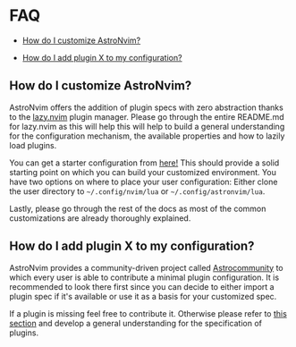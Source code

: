 # FAQ

<!--toc:start-->

- [How do I customize AstroNvim?](#how-do-i-customize-astronvim)
- [How do I add plugin X to my configuration?](#how-do-i-add-plugin-x-to-my-configuration)

  <!--toc:end-->

## How do I customize AstroNvim?

AstroNvim offers the addition of plugin specs with zero abstraction thanks to the [lazy.nvim](https://www.github.com/folke/lazy.nvim) plugin manager. Please go through the entire README.md for lazy.nvim as this will help this will help to build a general understanding for the configuration mechanism, the available properties and how to lazily load plugins.

You can get a starter configuration from [here!](https://github.com/AstroNvim/user_example) This should provide a solid starting point on which you can build your customized environment. You have two options on where to place your user configuration: Either clone the user directory to `~/.config/nvim/lua` or `~/.config/astronvim/lua`.

Lastly, please go through the rest of the docs as most of the common customizations are already thoroughly explained.

## How do I add plugin X to my configuration?

AstroNvim provides a community-driven project called [Astrocommunity](https://github.com/AstroNvim/astrocommunity) to which every user is able to contribute a minimal plugin configuration. It is recommended to look there first since you can decide to either import a plugin spec if it's available or use it as a basis for your customized spec.

If a plugin is missing feel free to contribute it. Otherwise please refer to [this section](#how-do-i-customize-astronvim) and develop a general understanding for the specification of plugins.
